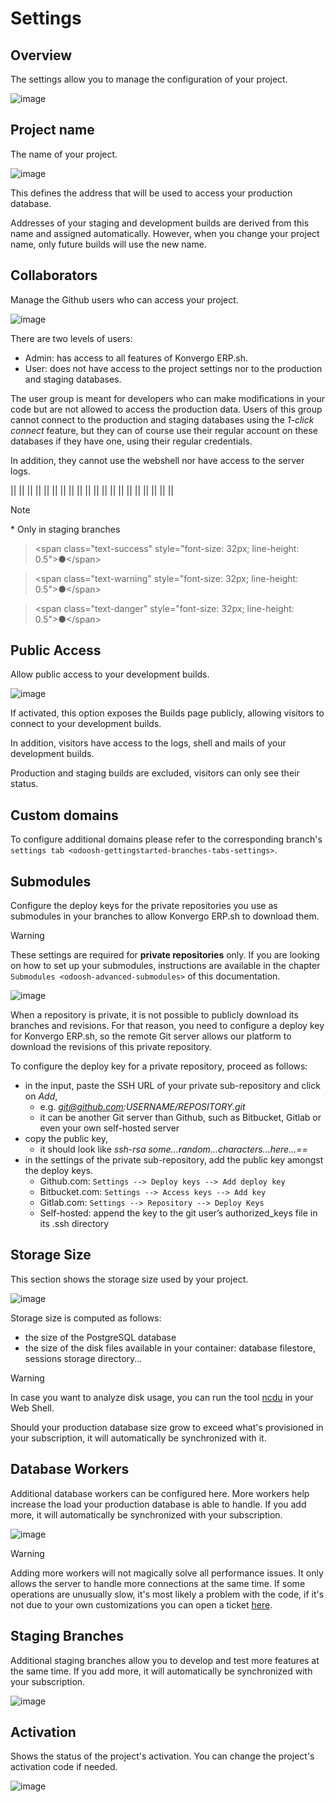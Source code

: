 # Settings

## Overview

The settings allow you to manage the configuration of your project.

<img src="settings/interface-settings.png" class="align-center"
alt="image" />

## Project name

The name of your project.

<img src="settings/interface-settings-projectname.png"
class="align-center" alt="image" />

This defines the address that will be used to access your production
database.

Addresses of your staging and development builds are derived from this
name and assigned automatically. However, when you change your project
name, only future builds will use the new name.

## Collaborators

Manage the Github users who can access your project.

<img src="settings/interface-settings-collaborators.png"
class="align-center" alt="image" />

There are two levels of users:

- Admin: has access to all features of Konvergo ERP.sh.
- User: does not have access to the project settings nor to the
  production and staging databases.

The user group is meant for developers who can make modifications in
your code but are not allowed to access the production data. Users of
this group cannot connect to the production and staging databases using
the *1-click connect* feature, but they can of course use their regular
account on these databases if they have one, using their regular
credentials.

In addition, they cannot use the webshell nor have access to the server
logs.

||
||
||
||
||
||
||
||
||
||
||
||
||
||
||
||
||
||
||
||

> [!NOTE]
> \* Only in staging branches

> \<span class="text-success" style="font-size: 32px; line-height:
> 0.5"\>●\</span\>

> \<span class="text-warning" style="font-size: 32px; line-height:
> 0.5"\>●\</span\>

> \<span class="text-danger" style="font-size: 32px; line-height:
> 0.5"\>●\</span\>

## Public Access

Allow public access to your development builds.

<img src="settings/interface-settings-public.png" class="align-center"
alt="image" />

If activated, this option exposes the Builds page publicly, allowing
visitors to connect to your development builds.

In addition, visitors have access to the logs, shell and mails of your
development builds.

Production and staging builds are excluded, visitors can only see their
status.

## Custom domains

To configure additional domains please refer to the corresponding
branch's `settings tab
<odoosh-gettingstarted-branches-tabs-settings>`.

## Submodules

Configure the deploy keys for the private repositories you use as
submodules in your branches to allow Konvergo ERP.sh to download them.

> [!WARNING]
> These settings are required for **private repositories** only. If you
> are looking on how to set up your submodules, instructions are
> available in the chapter `Submodules
> <odoosh-advanced-submodules>` of this documentation.

<img src="settings/interface-settings-submodules.png"
class="align-center" alt="image" />

When a repository is private, it is not possible to publicly download
its branches and revisions. For that reason, you need to configure a
deploy key for Konvergo ERP.sh, so the remote Git server allows our platform to
download the revisions of this private repository.

To configure the deploy key for a private repository, proceed as
follows:

- in the input, paste the SSH URL of your private sub-repository and
  click on *Add*,
  - e.g. *git@github.com:USERNAME/REPOSITORY.git*
  - it can be another Git server than Github, such as Bitbucket, Gitlab
    or even your own self-hosted server
- copy the public key,
  - it should look like *ssh-rsa some...random...characters...here...==*
- in the settings of the private sub-repository, add the public key
  amongst the deploy keys.
  - Github.com: `Settings --> Deploy keys --> Add deploy key`
  - Bitbucket.com: `Settings --> Access keys --> Add key`
  - Gitlab.com: `Settings --> Repository --> Deploy Keys`
  - Self-hosted: append the key to the git user’s authorized_keys file
    in its .ssh directory

## Storage Size

This section shows the storage size used by your project.

<img src="settings/interface-settings-storage.png" class="align-center"
alt="image" />

Storage size is computed as follows:

- the size of the PostgreSQL database
- the size of the disk files available in your container: database
  filestore, sessions storage directory...

> [!WARNING]
> In case you want to analyze disk usage, you can run the tool
> [ncdu](https://dev.yorhel.nl/ncdu/man) in your Web Shell.

Should your production database size grow to exceed what's provisioned
in your subscription, it will automatically be synchronized with it.

## Database Workers

Additional database workers can be configured here. More workers help
increase the load your production database is able to handle. If you add
more, it will automatically be synchronized with your subscription.

<img src="settings/interface-settings-workers.png" class="align-center"
alt="image" />

> [!WARNING]
> Adding more workers will not magically solve all performance issues.
> It only allows the server to handle more connections at the same time.
> If some operations are unusually slow, it's most likely a problem with
> the code, if it's not due to your own customizations you can open a
> ticket [here](https://www.odoo.com/help).

## Staging Branches

Additional staging branches allow you to develop and test more features
at the same time. If you add more, it will automatically be synchronized
with your subscription.

<img src="settings/interface-settings-staging-branches.png"
class="align-center" alt="image" />

## Activation

Shows the status of the project's activation. You can change the
project's activation code if needed.

<img src="settings/interface-settings-activation.png"
class="align-center" alt="image" />
